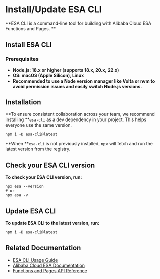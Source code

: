 # Install/Update ESA CLI

**ESA CLI is a command-line tool for building with Alibaba Cloud ESA Functions and Pages. **

## Install ESA CLI

### Prerequisites

- **Node.js: 18.x or higher (supports 18.x, 20.x, 22.x)**
- **OS: macOS (Apple Silicon), Linux**
- **Recommended to use a Node version manager like Volta or nvm to avoid permission issues and easily switch Node.js versions.**

## **Installation**

**To ensure consistent collaboration across your team, we recommend installing **`esa-cli` as a dev dependency in your project. This helps everyone use the same version.

```
npm i -D esa-cli@latest
```

**When **`esa-cli` is not previously installed, `npx` will fetch and run the latest version from the registry.

## Check your ESA CLI version

**To check your ESA CLI version, run:**

```
npx esa --version
# or
npx esa -v
```

## Update ESA CLI

**To update ESA CLI to the latest version, run:**

```
npm i -D esa-cli@latest
```

## Related Documentation

- [ESA CLI Usage Guide](./README.md)
- [Alibaba Cloud ESA Documentation](https://help.aliyun.com/document_detail/2710021.html)
- [Functions and Pages API Reference](https://help.aliyun.com/document_detail/2710024.html)
